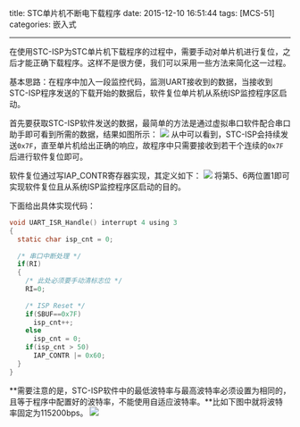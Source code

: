 title: STC单片机不断电下载程序
date: 2015-12-10 16:51:44
tags: [MCS-51]
categories: 嵌入式

---

在使用STC-ISP为STC单片机下载程序的过程中，需要手动对单片机进行复位，之后才能正确下载程序。这样不是很方便，我们可以采用一些方法来简化这一过程。

基本思路：在程序中加入一段监控代码，监测UART接收到的数据，当接收到STC-ISP程序发送的下载开始的数据后，软件复位单片机从系统ISP监控程序区启动。

<!--more-->

首先要获取STC-ISP软件发送的数据，最简单的方法是通过虚拟串口软件配合串口助手即可看到所需的数据，结果如图所示：
![](http://7xnwyt.com1.z0.glb.clouddn.com/51MCU20151210163116.png)
从中可以看到，STC-ISP会持续发送`0x7F`，直至单片机给出正确的响应，故程序中只需要接收到若干个连续的`0x7F`后进行软件复位即可。

软件复位通过写IAP_CONTR寄存器实现，其定义如下：
![](http://7xnwyt.com1.z0.glb.clouddn.com/51MCU20151210164210.png)
将第5、6两位置1即可实现软件复位且从系统ISP监控程序区启动的目的。

下面给出具体实现代码：
``` C
void UART_ISR_Handle() interrupt 4 using 3
{
  static char isp_cnt = 0;
  
  /* 串口中断处理 */
  if(RI)
  {
    /* 此处必须要手动清标志位 */
    RI=0;
 	
    /* ISP Reset */
    if(SBUF==0x7F)
      isp_cnt++;
    else
      isp_cnt = 0;
    if(isp_cnt > 50)
      IAP_CONTR |= 0x60;	
  }
}
```

**需要注意的是，STC-ISP软件中的最低波特率与最高波特率必须设置为相同的，且等于程序中配置好的波特率，不能使用自适应波特率。**比如下图中就将波特率固定为115200bps。
![](http://7xnwyt.com1.z0.glb.clouddn.com/51MCU20151210165012.png)
